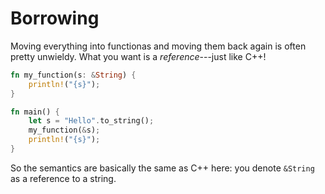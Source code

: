 # Borrowing

Moving everything into functionas and moving them back again is often pretty unwieldy. What you want is a *reference*---just like C++!

```rust
fn my_function(s: &String) {
    println!("{s}");
}

fn main() {
    let s = "Hello".to_string();
    my_function(&s);
    println!("{s}");
}
```

So the semantics are basically the same as C++ here: you denote `&String` as a reference to a string.